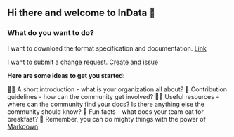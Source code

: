 ## Hi there and welcome to InData 👋



### What do you want to do?
I want to download the format specification and documentation. [Link]()

I want to submit a change request. [Create and issue](https://github.com/InDataWG/ILCD-EPD-Data-Format/issues)



**Here are some ideas to get you started:**

🙋‍♀️ A short introduction - what is your organization all about?
🌈 Contribution guidelines - how can the community get involved?
👩‍💻 Useful resources - where can the community find your docs? Is there anything else the community should know?
🍿 Fun facts - what does your team eat for breakfast?
🧙 Remember, you can do mighty things with the power of [Markdown](https://docs.github.com/github/writing-on-github/getting-started-with-writing-and-formatting-on-github/basic-writing-and-formatting-syntax)


